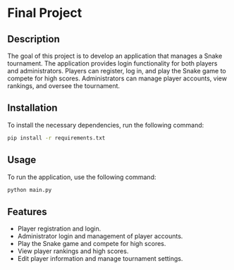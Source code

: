 # Final Project

## Description
The goal of this project is to develop an application that manages a Snake tournament. The application provides login functionality for both players and administrators. Players can register, log in, and play the Snake game to compete for high scores. Administrators can manage player accounts, view rankings, and oversee the tournament.

## Installation
To install the necessary dependencies, run the following command:
```bash
pip install -r requirements.txt
```

## Usage
To run the application, use the following command:
```bash
python main.py
```

## Features
- Player registration and login.
- Administrator login and management of player accounts.
- Play the Snake game and compete for high scores.
- View player rankings and high scores.
- Edit player information and manage tournament settings.
